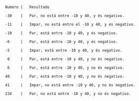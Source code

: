     Numero |   Resultado

    -30    |   Par, no está entre -10 y 40, y és negativo.
   
    -11    |   Impar, no está entre el -10 y 40, y és negativo.
   
    -10    |   Par, está entre -10 y 40, y és negativo.
   
    -6     |   Par, está entre -10 y 40, y és negativo.  
     
    -5     |   Impar, está entre -10 y 40, y és negativo.   
    
     0     |   Par, está entre -10 y 40, y no és negativo.    
     
     6     |   Par, está entre -10 y 40, y no és negativo.
     
    40     |   Par, está entre -10 y 40, y no és negativo.
    
    41     |   Impar, no está entre -10 y 40, y no és negativo.
    
    234    |   Par, no está entre -10 y 40, y no és negativo.
   
    
